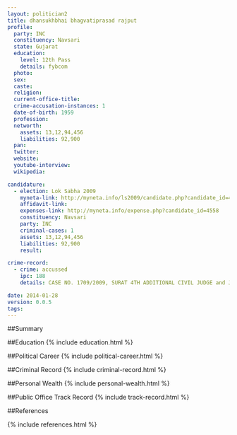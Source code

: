 ```yaml
---
layout: politician2
title: dhansukhbhai bhagvatiprasad rajput
profile: 
  party: INC
  constituency: Navsari
  state: Gujarat
  education: 
    level: 12th Pass
    details: fybcom
  photo: 
  sex: 
  caste: 
  religion: 
  current-office-title: 
  crime-accusation-instances: 1
  date-of-birth: 1959
  profession: 
  networth: 
    assets: 13,12,94,456
    liabilities: 92,900
  pan: 
  twitter: 
  website: 
  youtube-interview: 
  wikipedia: 

candidature: 
  - election: Lok Sabha 2009
    myneta-link: http://myneta.info/ls2009/candidate.php?candidate_id=4558
    affidavit-link: 
    expenses-link: http://myneta.info/expense.php?candidate_id=4558
    constituency: Navsari 
    party: INC
    criminal-cases: 1
    assets: 13,12,94,456
    liabilities: 92,900
    result:  

crime-record: 
  - crime: accussed
    ipc: 188
    details: CASE NO. 1709/2009, SURAT 4TH ADDITIONAL CIVIL JUDGE and JUDICIAL FIRST CLASS MAGISTRATE, SURAT 

date: 2014-01-28
version: 0.0.5
tags: 
---
```

##Summary


##Education
{% include education.html %}


##Political Career
{% include political-career.html %}


##Criminal Record
{% include criminal-record.html %}


##Personal Wealth
{% include personal-wealth.html %}


##Public Office Track Record
{% include track-record.html %}


##References


{% include references.html %}